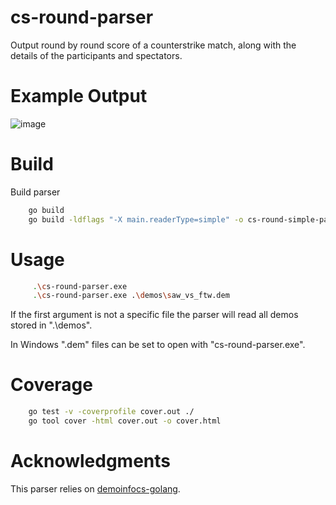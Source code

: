 # cs-round-parser
Output round by round score of a counterstrike match, along with the details of the participants and spectators.

# Example Output
![image](https://github.com/LuckeLucky/cs-round-parser/assets/43279191/f7de0c7e-07f1-46dc-b915-69bf85eb3818)

# Build

Build parser
```sh
    go build
    go build -ldflags "-X main.readerType=simple" -o cs-round-simple-parser
```

# Usage

```sh
     .\cs-round-parser.exe
     .\cs-round-parser.exe .\demos\saw_vs_ftw.dem
```

If the first argument is not a specific file the parser will read all demos stored in ".\demos".

In Windows ".dem" files can be set to open with "cs-round-parser.exe".

# Coverage

```sh
    go test -v -coverprofile cover.out ./
    go tool cover -html cover.out -o cover.html
```

# Acknowledgments
This parser relies on [demoinfocs-golang](https://github.com/markus-wa/demoinfocs-golang).
